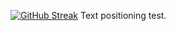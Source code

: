 [![GitHub Streak](https://github-readme-streak-stats.herokuapp.com?user=LiamSwayne&theme=dark&border_radius=10&date_format=M%20j%5B%2C%20Y%5D&card_width=194&background=45%2C000000%2C0B0062&border=00000000&hide_current_streak=true&hide_longest_streak=true)](https://git.io/streak-stats)
Text positioning test.
